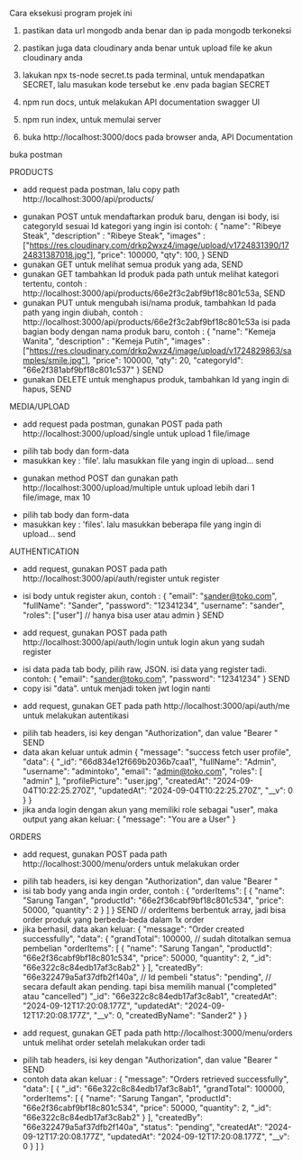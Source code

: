Cara eksekusi program projek ini

1. pastikan data url mongodb anda benar dan ip pada mongodb terkoneksi
2. pastikan juga data cloudinary anda benar untuk upload file ke akun cloudinary anda
3. lakukan npx ts-node secret.ts pada terminal, untuk mendapatkan SECRET, lalu masukan kode tersebut ke .env pada bagian SECRET

4. npm run docs, untuk melakukan API documentation swagger UI
5. npm run index, untuk memulai server
6. buka http://localhost:3000/docs pada browser anda, API Documentation

buka postman

PRODUCTS
* add request pada postman, lalu copy path http://localhost:3000/api/products/
- gunakan POST untuk mendaftarkan produk baru, dengan isi body, isi categoryId sesuai Id kategori yang ingin isi contoh:
{
    "name": "Ribeye Steak",
    "description" : "Ribeye Steak",
    "images" : ["https://res.cloudinary.com/drkp2wxz4/image/upload/v1724831390/1724831387018.jpg"],
    "price": 100000,
    "qty": 100,
}
SEND
- gunakan GET untuk melihat semua produk yang ada, SEND
- gunakan GET tambahkan Id produk pada path untuk melihat kategori tertentu, contoh : http://localhost:3000/api/products/66e2f3c2abf9bf18c801c53a, SEND
- gunakan PUT untuk mengubah isi/nama produk, tambahkan Id pada path yang ingin diubah, contoh : http://localhost:3000/api/products/66e2f3c2abf9bf18c801c53a
isi pada bagian body dengan nama produk baru, contoh :
{
    "name": "Kemeja Wanita",
    "description" : "Kemeja Putih",
    "images" : ["https://res.cloudinary.com/drkp2wxz4/image/upload/v1724829863/samples/smile.jpg"],
    "price": 100000,
    "qty": 20,
    "categoryId": "66e2f381abf9bf18c801c537"
}
SEND
- gunakan DELETE untuk menghapus produk, tambahkan Id yang ingin di hapus, SEND

MEDIA/UPLOAD
* add request pada postman, gunakan POST pada path http://localhost:3000/upload/single untuk upload 1 file/image
- pilih tab body dan form-data
- masukkan key : 'file'. lalu masukkan file yang ingin di upload... send
* gunakan method POST dan gunakan path http://localhost:3000/upload/multiple untuk upload lebih dari 1 file/image, max 10
- pilih tab body dan form-data
- masukkan key : 'files'. lalu masukkan beberapa file yang ingin di upload... send

AUTHENTICATION
* add request, gunakan POST pada path http://localhost:3000/api/auth/register untuk register
- isi body untuk register akun, contoh :
{ 
  "email": "sander@toko.com", 
  "fullName": "Sander",
  "password": "12341234",
  "username": "sander",
  "roles": ["user"]  // hanya bisa user atau admin
}
SEND
* add request, gunakan POST pada path http://localhost:3000/api/auth/login untuk login akun yang sudah register
- isi data pada tab body, pilih raw, JSON. isi data yang register tadi. contoh:
{
  "email": "sander@toko.com",
  "password": "12341234"
}
SEND
- copy isi "data". untuk menjadi token jwt login nanti
* add request, gunakan GET pada path http://localhost:3000/api/auth/me untuk melakukan autentikasi
- pilih tab headers, isi key dengan "Authorization", dan value "Bearer <paste token login yang tadi>"
SEND
- data akan keluar untuk admin
{
    "message": "success fetch user profile",
    "data": {
        "_id": "66d834e12f669b2036b7caa1",
        "fullName": "Admin",
        "username": "admintoko",
        "email": "admin@toko.com",
        "roles": [
            "admin"
        ],
        "profilePicture": "user.jpg",
        "createdAt": "2024-09-04T10:22:25.270Z",
        "updatedAt": "2024-09-04T10:22:25.270Z",
        "__v": 0
    }
}
- jika anda login dengan akun yang memiliki role sebagai "user", maka output yang akan keluar:
{
    "message": "You are a User"
}


ORDERS
* add request, gunakan POST pada path http://localhost:3000/menu/orders untuk melakukan order
- pilih tab headers, isi key dengan "Authorization", dan value "Bearer <paste token login yang tadi>"
- isi tab body yang anda ingin order, contoh :
{
  "orderItems": [
    {
      "name": "Sarung Tangan",
      "productId": "66e2f36cabf9bf18c801c534", 
      "price": 50000,
      "quantity": 2
    }
  ]
}
SEND
// orderItems berbentuk array, jadi bisa order produk yang berbeda-beda dalam 1x order
- jika berhasil, data akan keluar:
{
    "message": "Order created successfully",
    "data": {
        "grandTotal": 100000,  // sudah ditotalkan semua pembelian
        "orderItems": [
            {
                "name": "Sarung Tangan",
                "productId": "66e2f36cabf9bf18c801c534",
                "price": 50000,
                "quantity": 2,
                "_id": "66e322c8c84edb17af3c8ab2"
            }
        ],
        "createdBy": "66e322479a5af37dfb2f140a",  // Id pembeli
        "status": "pending",  // secara default akan pending. tapi bisa memilih manual ("completed" atau "cancelled")
        "_id": "66e322c8c84edb17af3c8ab1",
        "createdAt": "2024-09-12T17:20:08.177Z",
        "updatedAt": "2024-09-12T17:20:08.177Z",
        "__v": 0,
        "createdByName": "Sander2"
    }
}

* add request, gunakan GET pada path http://localhost:3000/menu/orders untuk melihat order setelah melakukan order tadi
- pilih tab headers, isi key dengan "Authorization", dan value "Bearer <paste token login yang tadi>"
SEND
- contoh data akan keluar :
{
    "message": "Orders retrieved successfully",
    "data": [
        {
            "_id": "66e322c8c84edb17af3c8ab1",
            "grandTotal": 100000,
            "orderItems": [
                {
                    "name": "Sarung Tangan",
                    "productId": "66e2f36cabf9bf18c801c534",
                    "price": 50000,
                    "quantity": 2,
                    "_id": "66e322c8c84edb17af3c8ab2"
                }
            ],
            "createdBy": "66e322479a5af37dfb2f140a",
            "status": "pending",
            "createdAt": "2024-09-12T17:20:08.177Z",
            "updatedAt": "2024-09-12T17:20:08.177Z",
            "__v": 0
        }
    ]
}



